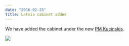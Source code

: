 ```yaml
---
date: "2016-02-25"
title: Latvia cabinet added
---
```


We have added the  cabinet under the new [PM Kucinskis](http://www.parlgov.org/explore/LVA/cabinet/2016-02-11/).

![](/images/parliament-germany.jpg)
